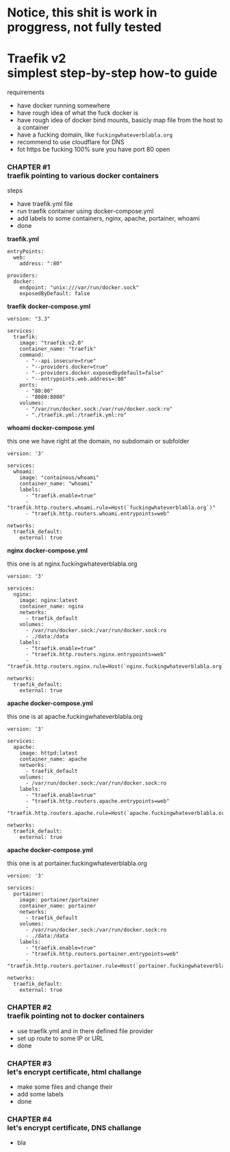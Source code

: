 # Notice, this shit is work in proggress, not fully tested

# Traefik v2 </br>simplest step-by-step how-to guide

requirements

- have docker running somewhere
- have rough idea of what the fuck docker is
- have rough idea of docker bind mounts, basicly map file from the host to a container
- have a fucking domain, like `fuckingwhateverblabla.org`
- recommend to use cloudflare for DNS
- fot https be fucking 100% sure you have port 80 open

### CHAPTER #1 </br>traefik pointing to various docker containers

steps

- have traefik.yml file
- run traefik container using docker-compose.yml
- add labels to some containers, nginx, apache, portainer, whoami
- done

**traefik.yml**

```
entryPoints:
  web:
    address: ":80"

providers:
  docker:
    endpoint: "unix:///var/run/docker.sock"
    exposedByDefault: false
```

**traefik docker-compose.yml**
```
version: "3.3"

services:
  traefik:
    image: "traefik:v2.0"
    container_name: "traefik"
    command:
      - "--api.insecure=true"
      - "--providers.docker=true"
      - "--providers.docker.exposedbydefault=false"
      - "--entrypoints.web.address=:80"
    ports:
      - "80:80"
      - "8080:8080"
    volumes:
      - "/var/run/docker.sock:/var/run/docker.sock:ro"
      - "./traefik.yml:/traefik.yml:ro"

````

**whoami docker-compose.yml**

this one we have right at the domain, no subdomain or subfolder

```
version: '3'

services:
  whoami:
    image: "containous/whoami"
    container_name: "whoami"
    labels:
      - "traefik.enable=true"
      - "traefik.http.routers.whoami.rule=Host(`fuckingwhateverblabla.org`)"
      - "traefik.http.routers.whoami.entrypoints=web"

networks:
  traefik_default:
    external: true
```

**nginx docker-compose.yml**

this one is at nginx.fuckingwhateverblabla.org

```
version: '3'

services:
  nginx:
    image: nginx:latest
    container_name: nginx
    networks:
      - traefik_default
    volumes:
      - /var/run/docker.sock:/var/run/docker.sock:ro
      - ./data:/data
    labels:
      - "traefik.enable=true"
      - "traefik.http.routers.nginx.entrypoints=web"
      - "traefik.http.routers.nginx.rule=Host(`nginx.fuckingwhateverblabla.org`)"

networks:
  traefik_default:
    external: true
````

**apache docker-compose.yml**

this one is at apache.fuckingwhateverblabla.org

```
version: '3'

services:
  apache:
    image: httpd:latest
    container_name: apache
    networks:
      - traefik_default
    volumes:
      - /var/run/docker.sock:/var/run/docker.sock:ro
    labels:
      - "traefik.enable=true"
      - "traefik.http.routers.apache.entrypoints=web"
      - "traefik.http.routers.apache.rule=Host(`apache.fuckingwhateverblabla.org)"

networks:
  traefik_default:
    external: true
```

**apache docker-compose.yml**

this one is at portainer.fuckingwhateverblabla.org

```
version: '3'

services:
  portainer:
    image: portainer/portainer
    container_name: portainer
    networks:
      - traefik_default
    volumes:
      - /var/run/docker.sock:/var/run/docker.sock:ro
      - ./data:/data
    labels:
      - "traefik.enable=true"
      - "traefik.http.routers.portainer.entrypoints=web"
      - "traefik.http.routers.portainer.rule=Host(`portainer.fuckingwhateverblabla.org`)"

networks:
  traefik_default:
    external: true

```

### CHAPTER #2 </br>traefik pointing not to docker containers

- use traefik.yml and in there defined file provider
- set up route to some IP or URL
- done

### CHAPTER #3 </br>let's encrypt certificate, html challange

- make some files and change their 
- add some labels
- done

### CHAPTER #4 </br>let's encrypt certificate, DNS challange

- bla
